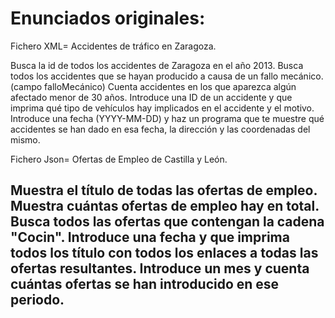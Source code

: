 # Enunciados originales:
Fichero XML= Accidentes de tráfico en Zaragoza.

Busca la id de todos los accidentes de Zaragoza en el año 2013.
Busca todos los accidentes que se hayan producido a causa de un fallo mecánico. (campo falloMecánico)
Cuenta accidentes en los que aparezca algún afectado menor de 30 años.
Introduce una ID de un accidente y que imprima qué tipo de vehículos hay implicados en el accidente y el motivo.
Introduce una fecha (YYYY-MM-DD) y haz un programa que te muestre qué accidentes se han dado en esa fecha, la dirección y las coordenadas del mismo.


Fichero Json= Ofertas de Empleo de Castilla y León.

Muestra el título de todas las ofertas de empleo.
Muestra cuántas ofertas de empleo hay en total.
Busca todos las ofertas que contengan la cadena "Cocin".
Introduce una fecha y que imprima todos los título con todos los enlaces a todas las ofertas resultantes.
Introduce un mes y cuenta cuántas ofertas se han introducido en ese periodo.
------------------------------------------------------------------------------------------------------
